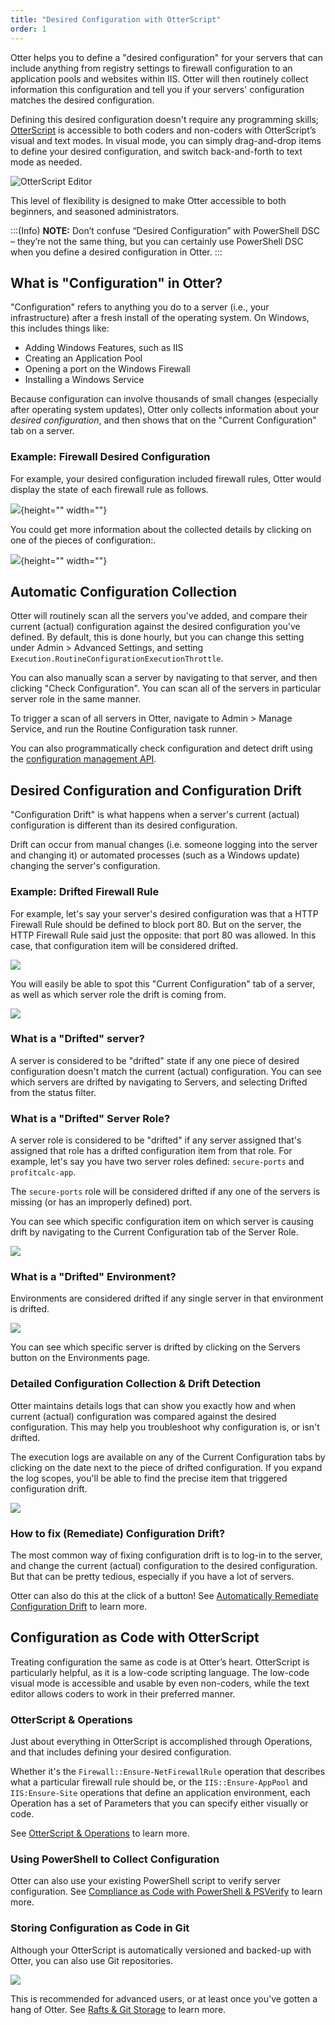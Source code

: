 ```yaml
---
title: "Desired Configuration with OtterScript"
order: 1
---
```


Otter helps you to define a "desired configuration" for your servers that can include anything from registry settings to firewall configuration to an application pools and websites within IIS. Otter will then routinely collect information this configuration and tell you if your servers' configuration matches the desired configuration.

Defining this desired configuration doesn't require any programming skills; [OtterScript](/docs/otter/scripting-in-otter/otter-otterscript-and-operations) is accessible to both coders and non-coders with OtterScript’s visual and text modes. In visual mode, you can simply drag-and-drop items to define your desired configuration, and switch back-and-forth to text mode as needed. 

![OtterScript Editor](/resources/docs/otter-text.gif)

This level of flexibility is designed to make Otter accessible to both beginners, and seasoned administrators.

:::(Info) 
**NOTE:** Don’t confuse “Desired Configuration” with PowerShell DSC – they’re not the same thing, but you can certainly use PowerShell DSC when you define a desired configuration in Otter.
:::

## What is "Configuration" in Otter?
"Configuration" refers to anything you do to a server (i.e., your infrastructure) after a fresh install of the operating system. On Windows, this includes things like:

* Adding Windows Features, such as IIS
* Creating an Application Pool
* Opening a port on the Windows Firewall
* Installing a Windows Service

Because configuration can involve thousands of small changes (especially after operating system updates), Otter only collects information about your *desired configuration*, and then shows that on the "Current Configuration" tab on a server.

### Example: Firewall Desired Configuration
For example, your desired configuration included firewall rules, Otter would display the state of each firewall rule as follows.

![](/resources/docs/Automatic-Configuration-Collection.png){height="" width=""}

You could get more information about the collected details  by clicking on one of the pieces of configuration:.

![](/resources/docs/What-is-Configuration-in-Otter.png){height="" width=""}


## Automatic Configuration  Collection 
Otter will routinely scan all the servers you've added, and compare their current (actual) configuration against the desired configuration you've defined. By default, this is done hourly, but you can change this setting under Admin > Advanced Settings, and setting `Execution.RoutineConfigurationExecutionThrottle`.

You can also manually scan a server by navigating to that server, and then clicking "Check Configuration". You can scan all of the servers in particular server role in the same manner.

To trigger a scan of all servers in Otter, navigate to Admin > Manage Service, and run the Routine Configuration task runner.

You can also programmatically check configuration and detect drift using the [configuration management API](/docs/otter/reference/api/configuration-management).

## Desired Configuration and Configuration Drift
"Configuration Drift" is what happens when a server's current (actual) configuration is different than its desired configuration. 

Drift can occur from manual changes (i.e. someone logging into the server and changing it) or automated processes (such as a Windows update) changing the server's configuration.

### Example: Drifted Firewall Rule
For example, let's say your server's desired configuration was that a HTTP Firewall Rule should be defined to block port 80. But on the server, the HTTP Firewall Rule said just the opposite: that port 80 was allowed. In this case, that configuration item will be considered drifted.

![](/resources/docs/Desired-Configuration-and-Configuration-Drift.png)

You will easily be able to spot this "Current Configuration" tab of a server, as well as which server role the drift is coming from.

![](/resources/docs/Servers-and-Drift.png)


### What is a "Drifted" server?

A server is considered to be "drifted" state if any one piece of desired configuration doesn't match the current (actual) configuration. You can see which servers are drifted by navigating to Servers, and selecting Drifted from the status filter.

### What is a "Drifted" Server Role?

A server role is considered to be "drifted" if any server assigned that's assigned that role has a drifted configuration item from that role.  For example, let's say you have two server roles defined: `secure-ports` and `profitcalc-app`.

The `secure-ports` role will be considered drifted if any one of the servers is missing (or has an improperly defined) port.

You can see which specific configuration item on which server is causing drift by navigating to the Current Configuration tab of the Server Role.

![](/resources/docs/Server-Roles-and-Configuration-Drift.png)

### What is a "Drifted" Environment?
Environments are considered drifted if any single server in that environment is drifted.

![](/resources/docs/Server-Environments-and-Drift.png)

You can see which specific server is drifted by clicking on the Servers button on the Environments page.

### Detailed Configuration Collection & Drift Detection

Otter maintains details logs that can show you exactly how and when current (actual) configuration was compared against the desired configuration. This may help you troubleshoot why configuration is, or isn't drifted.

The execution logs are available on any of the Current Configuration tabs by clicking on the date next to the piece of drifted configuration. If you expand the log scopes, you'll be able to find the precise item that triggered configuration drift.

![](/resources/docs/Detailed-Configuration-Drift-Logs.png)

### How to fix (Remediate) Configuration Drift?
The most common way of fixing configuration drift is to log-in to the server, and change the current (actual) configuration to the desired configuration. But that can be pretty tedious, especially if you have a lot of servers.

Otter can also do this at the click of a button! See [Automatically Remediate Configuration Drift](/docs/otter/drift-remediation-configuration-as-code/otter-automatically-remediate-configuration-drift) to learn more.


## Configuration as Code with OtterScript
Treating configuration the same as code is at Otter’s heart. OtterScript is particularly helpful, as it is a low-code scripting language. The low-code visual mode is accessible and usable by even non-coders, while the text editor allows coders to work in their preferred manner.

###  OtterScript & Operations
Just about everything in OtterScript is accomplished through Operations, and that includes defining your desired configuration.

Whether it's the `Firewall::Ensure-NetFirewallRule` operation that describes what a particular firewall rule should be, or the `IIS::Ensure-AppPool` and `IIS:Ensure-Site` operations that define an application environment, each Operation has a set of Parameters that you can specify either visually or code.

See [OtterScript & Operations](/docs/otter/scripting-in-otter/otter-otterscript-and-operations) to learn more.

###  Using PowerShell to Collect Configuration

Otter can also use your existing PowerShell script to verify server configuration. See [Compliance as Code with PowerShell & PSVerify](/docs/otter/collecting-verifying-configuration/otter-compliance-as-code-with-powershell-psverify) to learn more.

### Storing Configuration as Code in Git
Although your OtterScript is automatically versioned and backed-up with Otter, you can also use Git repositories. 

![](/resources/docs/Versioning-and-Source-Control.png)

This is recommended for advanced users, or at least once you've gotten a hang of Otter. See [Rafts & Git Storage](/docs/otter/scripting-in-otter/otter-rafts-and-git-storage) to learn more.